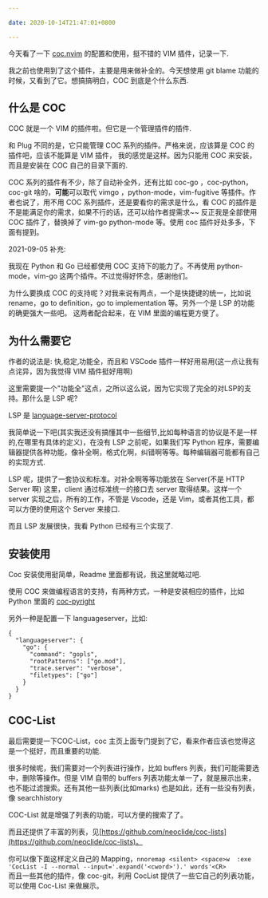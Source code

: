 ```yaml
---

date: 2020-10-14T21:47:01+0800

---
```


今天看了一下 [coc.nvim](https://github.com/neoclide/coc.nvim/) 的配置和使用，挺不错的 VIM 插件，记录一下.

我之前也使用到了这个插件，主要是用来做补全的。今天想使用 git blame 功能的时候，又看到了它。想搞搞明白，COC 到底是个什么东西.

## 什么是 COC

COC 就是一个 VIM 的插件啦。但它是一个管理插件的插件.

和 Plug 不同的是，它只能管理 COC 系列的插件。严格来说，应该算是 COC 的插件吧，应该不能算是 VIM 插件， 我的感觉是这样。因为只能用 COC 来安装，而且是安装在 COC 自己的目录下面的.

COC 系列的插件有不少，除了自动补全外，还有比如 coc-go ，coc-python，coc-git 啥的，**可能**可以取代 vimgo ，python-mode，vim-fugitive 等插件。作者也说了，用不用 COC 系列插件，还是要看你的需求是什么，看 COC 的插件是不是能满足你的需求，如果不行的话，还可以给作者提需求~~  反正我是全部使用 COC 插件了，替换掉了 vim-go python-mode 等。使用 coc 插件好处多多，下面有提到。

2021-09-05 补充:

我现在 Python 和 Go 已经都使用 COC 支持下的能力了。不再使用 python-mode，vim-go 这两个插件。不过觉得好怀念，感谢他们。

为什么要换成 COC 的支持呢？对我来说有两点，一个是快捷键的统一，比如说 rename，go to definition，go to implementation 等。另外一个是 LSP 的功能的确更强大一些吧。 这两者配合起来，在 VIM 里面的编程更方便了。

<!--more-->


## 为什么需要它

作者的说法是: 快,稳定,功能全，而且和 VSCode 插件一样好用易用(这一点让我有点诧异，因为我觉得 VIM 插件挺好用啊)

这里需要提一个"功能全"这点，之所以这么说，因为它实现了完全的对LSP的支持。那什么是 LSP 呢?

LSP 是 [language-server-protocol](https://microsoft.github.io/language-server-protocol/specifications/specification-current/)

我简单说一下吧(其实我还没有搞懂其中一些细节,比如每种语言的协议是不是一样的,在哪里有具体的定义)，在没有 LSP 之前呢，如果我们写 Python 程序，需要编辑器提供各种功能，像补全啊，格式化啊，纠错啊等等。每种编辑器可能都有自己的实现方式.

LSP 呢，提供了一套协议和标准。对补全啊等等功能放在 Server(不是 HTTP Server 啊) 这里，client 通过标准统一的接口去 server 取得结果。这样一个 server 实现之后，所有的工作，不管是 Vscode，还是 Vim，或者其他工具，都可以方便的使用这个 Server 来接口.

而且 LSP 发展很快，我看 Python 已经有三个实现了.

## 安装使用

Coc 安装使用挺简单，Readme 里面都有说，我这里就略过吧.

使用 COC 来做编程语言的支持，有两种方式，一种是安装相应的插件，比如 Python 里面的 [coc-pyright](https://github.com/fannheyward/coc-pyright)

另外一种是配置一下 languageserver，比如:

```
{
  "languageserver": {
    "go": {
      "command": "gopls",
      "rootPatterns": ["go.mod"],
      "trace.server": "verbose",
      "filetypes": ["go"]
    }
  }
}
```


## COC-List

最后需要提一下COC-List，coc 主页上面专门提到了它，看来作者应该也觉得这是一个挺好，而且重要的功能.

很多时候呢，我们需要对一个列表进行操作，比如 buffers 列表，我们可能需要选中，删除等操作。但是 VIM 自带的 buffers 列表功能太单一了，就是展示出来，也不能过滤搜索。还有其他一些列表(比如marks) 也是如此，还有一些没有列表，像 searchhistory

COC-List 就是增强了列表的功能，可以方便的搜索了了。

而且还提供了丰富的列表，见[https://github.com/neoclide/coc-lists](https://github.com/neoclide/coc-lists)。

你可以像下面这样定义自己的 Mapping，`nnoremap <silent> <space>w  :exe 'CocList -I --normal --input='.expand('<cword>').' words'<CR>`  
而且一些其他的插件，像 coc-git，利用 CocList 提供了一些它自己的列表功能，可以使用 Coc-List 来做展示。
